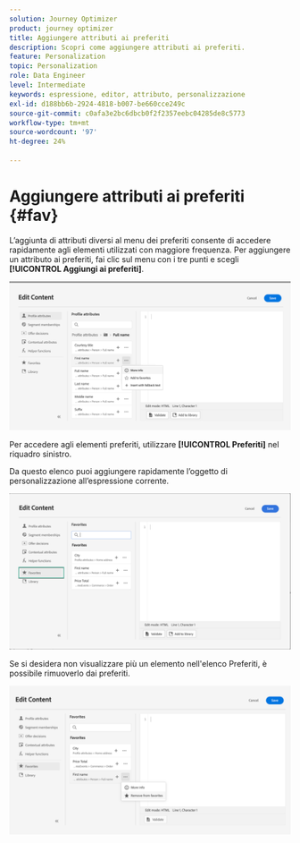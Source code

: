 ```yaml
---
solution: Journey Optimizer
product: journey optimizer
title: Aggiungere attributi ai preferiti
description: Scopri come aggiungere attributi ai preferiti.
feature: Personalization
topic: Personalization
role: Data Engineer
level: Intermediate
keywords: espressione, editor, attributo, personalizzazione
exl-id: d188bb6b-2924-4818-b007-be660cce249c
source-git-commit: c0afa3e2bc6dbcb0f2f2357eebc04285de8c5773
workflow-type: tm+mt
source-wordcount: '97'
ht-degree: 24%

---
```


# Aggiungere attributi ai preferiti {#fav}

L’aggiunta di attributi diversi al menu dei preferiti consente di accedere rapidamente agli elementi utilizzati con maggiore frequenza. Per aggiungere un attributo ai preferiti, fai clic sul menu con i tre punti e scegli **[!UICONTROL Aggiungi ai preferiti]**.

![](assets/favorite-option.png)

Per accedere agli elementi preferiti, utilizzare **[!UICONTROL Preferiti]** nel riquadro sinistro.

Da questo elenco puoi aggiungere rapidamente l’oggetto di personalizzazione all’espressione corrente.

![](assets/favorite-list.png)

Se si desidera non visualizzare più un elemento nell&#39;elenco Preferiti, è possibile rimuoverlo dai preferiti.

![](assets/favorite-remove.png)

